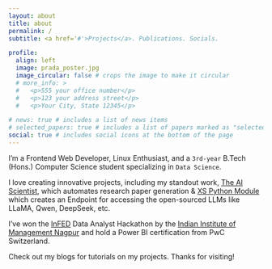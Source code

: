 ```yaml
---
layout: about
title: about
permalink: /
subtitle: <a href='#'>Projects</a>. Publications. Socials. 

profile:
  align: left
  image: prada_poster.jpg
  image_circular: false # crops the image to make it circular
  # more_info: >
  #   <p>555 your office number</p>
  #   <p>123 your address street</p>
  #   <p>Your City, State 12345</p>

# news: true # includes a list of news items
# selected_papers: true # includes a list of papers marked as "selected={true}"
social: true # includes social icons at the bottom of the page
---
```


I’m a Frontend Web Developer, Linux Enthusiast, and a `3rd-year` B.Tech (Hons.) Computer Science student specializing in `Data Science`. 

I love creating innovative projects, including my standout work, [The AI Scientist](https://huggingface.co/pradachan/AI-Scientist), which automates research paper generation & [XS Python Module](https://github.com/xprabhudayal/xs) which creates an Endpoint for accessing the open-sourced LLMs like LLaMA, Qwen, DeepSeek, etc.

I’ve won the [InFED](https://infed.in/about) Data Analyst Hackathon by the [Indian Institute of Management Nagpur](https://www.iimnagpur.ac.in/) and hold a Power BI certification from PwC Switzerland. 

Check out my blogs for tutorials on my projects. 
Thanks for visiting!
